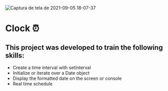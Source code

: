 ![Captura de tela de 2021-09-05 18-07-37](https://user-images.githubusercontent.com/79488448/132141511-b8172163-ae4b-4b69-902f-dde6023cb582.png)

# Clock ⏰

## This project was developed to train the following skills:
+ Create a time interval with setInterval
+ Initialize or iterate over a Date object
+ Display the formatted date on the screen or console
+ Real time schedule
